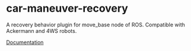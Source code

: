 # car-maneuver-recovery
A recovery behavior plugin for move_base node of ROS. Compatible with Ackermann and 4WS robots.  

[Documentation](https://gkouros.github.io/car-maneuver-recovery/doc/html/index.html)
